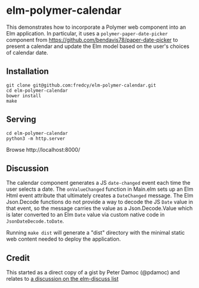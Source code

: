 # elm-polymer-calendar

This demonstrates how to incorporate a Polymer web component into an Elm application.
In particular, it uses a `polymer-paper-date-picker` component from https://github.com/bendavis78/paper-date-picker to present a calendar and update the Elm model based on the user's choices of calendar date.

## Installation

```shell
git clone git@github.com:fredcy/elm-polymer-calendar.git
cd elm-polymer-calendar
bower install
make
```

## Serving
```
cd elm-polymer-calendar
python3 -m http.server
```

Browse http://localhost:8000/

## Discussion

The calendar component generates a JS `date-changed` event each time the user selects a date.
The `onValueChanged` function in Main.elm sets up an Elm Html event attribute that ultimately creates a `DateChanged` message.
The Elm Json.Decode functions do not provide a way to decode the JS `Date` value in that event,
so the message carries the value as a Json.Decode.Value which is later converted to an Elm `Date` value via custom native code in `JsonDateDecode.toDate`.

Running `make dist` will generate a "dist" directory with the minimal static web content needed to deploy the application.

## Credit

This started as a direct copy of a gist by Peter Damoc (@pdamoc) and relates to
[a discussion on the elm-discuss list](https://groups.google.com/forum/#!topic/elm-discuss/8Q2xwRh6UYc)

